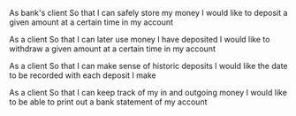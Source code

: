 As bank's client
So that I can safely store my money
I would like to deposit a given amount at a certain time in my account

As a client
So that I can later use money I have deposited
I would like to withdraw a given amount at a certain time in my account

As a client
So that I can make sense of historic deposits
I would like the date to be recorded with each deposit I make

As a client
So that I can keep track of my in and outgoing money
I would like to be able to print out a bank statement of my account
